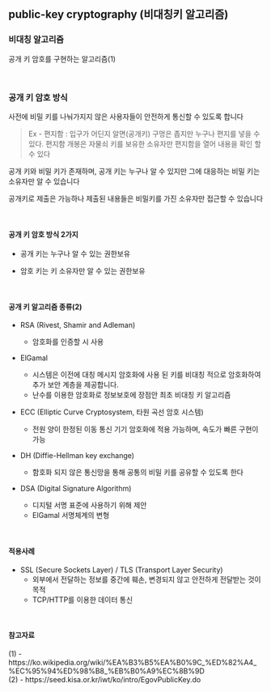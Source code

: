 ## public-key cryptography (비대칭키  알고리즘) ##

<h3>비대칭 알고리즘</h3>

공개 키 암호를 구현하는 알고리즘(1)

<br>
<h3>공개 키 암호 방식</h3>

사전에 비밀 키를 나눠가지지 않은 사용자들이 안전하게 통신할 수 있도록 합니다

> Ex - 편지함 : 입구가 어딘지 알면(공개키) 구멍은 좁지만 누구나 편지를 넣을 수 있다. 편지함 개봉은 자물쇠 키를 보유한 소유자만 편지함을 열어 내용을 확인 할 수 있다

공개 키와 비밀 키가 존재하며, 공개 키는 누구나 알 수 있지만 그에 대응하는 비밀 키는 소유자만 알 수 있습니다<br>

공개키로 제출은 가능하나 제출된 내용들은 비밀키를 가진 소유자만 접근할 수 있습니다

<br>
<h4>공개 키 암호 방식 2가지</h4>

- 공개 키는 누구나 알 수 있는 권한보유

- 암호 키는 키 소유자만 알 수 있는 권한보유

<br>
<h4>공개 키 알고리즘 종류(2)</h4>

- RSA (Rivest, Shamir and Adleman)
	- 암호화를 인증할 시 사용

- ElGamal
	- 시스템은 이전에 대칭 메시지 암호화에 사용 된 키를 비대칭 적으로 암호화하여 추가 보안 계층을 제공합니다. 
	- 난수를 이용한 암호화로 정보보호에 장점안 최초 비대칭 키 알고리즘

- ECC (Elliptic Curve Cryptosystem, 타원 곡선 암호 시스템)
	- 전원 양이 한정된 이동 통신 기기 암호화에 적용 가능하며, 속도가 빠른 구현이 가능

- DH (Diffie-Hellman key exchange)
	- 함호화 되지 않은 통신망을 통해 공통의 비밀 키를 공유할 수 있도록 한다

- DSA (Digital Signature Algorithm)
	- 디지털 서명 표준에 사용하기 위해 제안
	- ElGamal 서명체계의 변형

<br>
<h4>적용사례</h4>

- SSL (Secure Sockets Layer) / TLS (Transport Layer Security)
	- 외부에서 전달하는 정보를 중간에 훼손, 변경되지 않고 안전하게 전달받는 것이 목적
	- TCP/HTTP를 이용한 데이터 통신

<br>
<h4>참고자료</h4>
(1) - https://ko.wikipedia.org/wiki/%EA%B3%B5%EA%B0%9C_%ED%82%A4_%EC%95%94%ED%98%B8_%EB%B0%A9%EC%8B%9D <br>
(2) - https://seed.kisa.or.kr/iwt/ko/intro/EgovPublicKey.do <br>